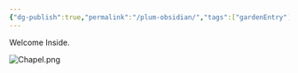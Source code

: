 ```yaml
---
{"dg-publish":true,"permalink":"/plum-obsidian/","tags":["gardenEntry"]}
---
```


Welcome Inside.

![Chapel.png](/img/user/Artwork/Chapel.png)